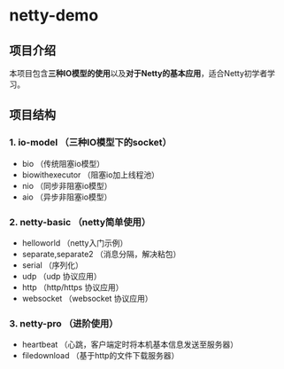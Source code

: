 # netty-demo
## 项目介绍
   本项目包含**三种IO模型的使用**以及**对于Netty的基本应用**，适合Netty初学者学习。

## 项目结构
### 1. **io-model** （三种IO模型下的socket）
 - bio （传统阻塞io模型）
 - biowithexecutor （阻塞io加上线程池）
 - nio （同步非阻塞io模型）
 - aio （异步非阻塞io模型）

### 2. **netty-basic** （netty简单使用）
- helloworld （netty入门示例）
- separate,separate2 （消息分隔，解决粘包）
- serial （序列化）
- udp （udp 协议应用）
- http （http/https 协议应用）
- websocket （websocket 协议应用）
    

### 3. **netty-pro** （进阶使用）
- heartbeat （心跳，客户端定时将本机基本信息发送至服务器）
- filedownload （基于http的文件下载服务器）

